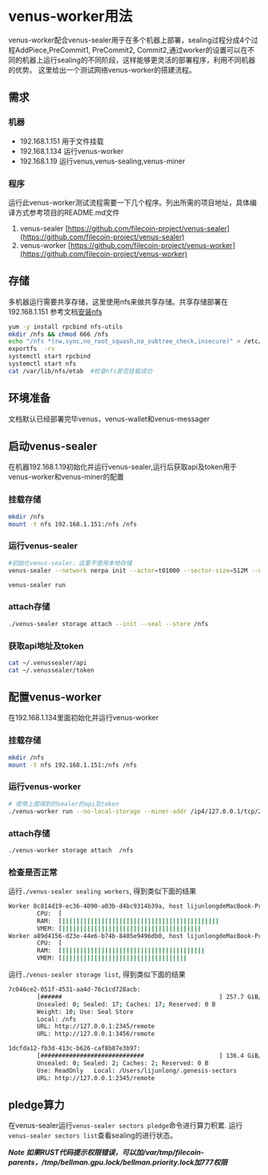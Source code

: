 # venus-worker用法

venus-worker配合venus-sealer用于在多个机器上部署，sealing过程分成4个过程AddPiece,PreCommit1, PreCommit2, Commit2,通过worker的设置可以在不同的机器上运行sealing的不同阶段，这样能够更灵活的部署程序，利用不同机器的优势。
这里给出一个测试网络venus-worker的搭建流程。

## 需求

### 机器
- 192.168.1.151 用于文件挂载
- 192.168.1.134 运行venus-worker
- 192.168.1.19  运行venus,venus-sealing,venus-miner

### 程序
运行此venus-worker测试流程需要一下几个程序。列出所需的项目地址，具体编译方式参考项目的README.md文件

1. venus-sealer [https://github.com/filecoin-project/venus-sealer](https://github.com/filecoin-project/venus-sealer)
2. venus-worker [https://github.com/filecoin-project/venus-worker](https://github.com/filecoin-project/venus-worker)

## 存储

多机器运行需要共享存储，这里使用nfs来做共享存储。共享存储部署在192.168.1.151
参考文档[安装nfs](https://docs.platform9.com/v5.0/openstack/tutorials-setup-nfs-server)

```sh
yum -y install rpcbind nfs-utils
mkdir /nfs && chmod 666 /nfs
echo "/nfs *(rw,sync,no_root_squash,no_subtree_check,insecure)" > /etc/exports
exportfs  -rv
systemctl start rpcbind
systemctl start nfs
cat /var/lib/nfs/etab  #检查nfs是否挂载成功
```


## 环境准备
文档默认已经部署完毕venus，venus-wallet和venus-messager

## 启动venus-sealer

在机器192.168.1.19初始化并运行venus-sealer,运行后获取api及token用于venus-worker和venus-miner的配置

### 挂载存储

```sh
mkdir /nfs
mount -t nfs 192.168.1.151:/nfs /nfs
```

### 运行venus-sealer
```sh
#初始化venus-sealer，这里不使用本地存储
venus-sealer --network nerpa init --actor=t01000 --sector-size=512M --no-local-storage --node-url {venus-api} --node-token {venus-token} --messager-url http://{venus-message api}/rpc/v0

venus-sealer run
```

### attach存储
```sh
./venus-sealer storage attach --init --seal --store /nfs
```

### 获取api地址及token

```sh
cat ~/.venussealer/api
cat ~/.venussealer/token
```

## 配置venus-worker

在192.168.1.134里面初始化并运行venus-worker

### 挂载存储

```sh
mkdir /nfs
mount -t nfs 192.168.1.151:/nfs /nfs
```

### 运行venus-worker

```sh
# 使用上面得到的sealer的api及token
./venus-worker run --no-local-storage --miner-addr /ip4/127.0.0.1/tcp/2345/http --miner-token eyJhbGciOiJIUzI1NiIsInR5cCI6IkpXVCJ9.eyJBbGxvdyI6WyJyZWFkIiwid3JpdGUiLCJzaWduIiwiYWRtaW4iXX0.gcqF6Pkm4bwGXzEx83NR7h8WPliEihJ3GyUKvhKryAQ
```

### attach存储
```sh
./venus-worker storage attach  /nfs
```

### 检查是否正常

运行```./venus-sealer sealing workers```, 得到类似下面的结果

```sh
Worker 8c814d19-ec36-4090-a03b-d4bc9314b39a, host lijunlongdeMacBook-Pro.local
        CPU:  [                                                                ] 0/12 core(s) in use
        RAM:  [||||||||||||||||||||||||||||||||||||||||||||                    ] 69% 11.13 GiB/16 GiB
        VMEM: [|||||||||||||||||||||||||||||||||||||||                         ] 61% 11.13 GiB/18 GiB
Worker a89d4156-d23e-44e6-b74b-8405e9496db0, host lijunlongdeMacBook-Pro.local
        CPU:  [                                                                ] 0/12 core(s) in use
        RAM:  [||||||||||||||||||||||||||||||||||||||||                        ] 63% 10.12 GiB/16 GiB
        VMEM: [|||||||||||||||||||||||||||||||||||                             ] 56% 10.12 GiB/18 GiB

```

运行`./venus-sealer storage list`, 得到类似下面的结果

```sh
7c046ce2-051f-4531-aa4d-76c1cd728acb:
        [######                                            ] 257.7 GiB/1.998 TiB 12%
        Unsealed: 0; Sealed: 17; Caches: 17; Reserved: 0 B
        Weight: 10; Use: Seal Store
        Local: /nfs
        URL: http://127.0.0.1:2345/remote
        URL: http://127.0.0.1:3456/remote

1dcfda12-fb3d-413c-b626-caf8b87e3b97:
        [#############################                     ] 136.4 GiB/233.5 GiB 58%
        Unsealed: 0; Sealed: 2; Caches: 2; Reserved: 0 B
        Use: ReadOnly   Local: /Users/lijunlong/.genesis-sectors
        URL: http://127.0.0.1:2345/remote

```

## pledge算力

在venus-sealer运行```venus-sealer sectors pledge```命令进行算力积累. 运行```venus-sealer sectors list```查看sealing的进行状态。

***Note 如果RUST代码提示权限错误，可以加/var/tmp/filecoin-parents，/tmp/bellman.gpu.lock/bellman.priority.lock加777权限***
